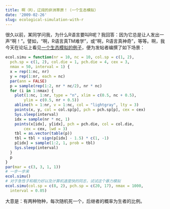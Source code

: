 ```yaml
---
title: 啊（R），辽阔的非洲草原！（一个生态模拟）
date: '2009-02-26'
slug: ecological-simulation-with-r
---
```


很久以前，某同学问我，为什么R语言要叫R呢？我回答：因为它总是让人发出一声“啊！”。譬如，“啊，R语言真TM难学”，或“啊，R语言真神奇”，等等。啊，我今天在论坛上看见[一个生态模拟的例子](http://cos.name/cn/topic/14093)，便为发帖者编撰了如下场景：

```r
ecol.simu = function(nr = 10, nc = 10, col.sp = c(1, 2),
  pch.sp = c(1, 2), col.die = 1, pch.die = 4, cex = 3,
  nmax = 50, interval = 1) {
  x = rep(1:nc, nr)
  y = rep(1:nr, each = nc)
  par(ann = FALSE)
  p = sample(rep(1:2, nr * nc/2), nr * nc)
  for (i in 1:nmax) {
    plot(1:nc, 1:nr, type = "n", xlim = c(0.5, nc + 0.5),
        ylim = c(0.5, nr + 0.5))
    abline(h = 1:nr, v = 1:nc, col = "lightgray", lty = 3)
    points(x, y, col = col.sp[p], pch = pch.sp[p], cex = cex)
    Sys.sleep(interval)
    idx = sample(nr * nc, 1)
    points(x[idx], y[idx], pch = pch.die, col = col.die,
        cex = cex, lwd = 3)
    tbl = as.vector(table(p))
    tbl = tbl + sign(p[idx] - 1.5) * c(1, -1)
    p[idx] = sample(1:2, 1, prob = tbl)
    Sys.sleep(interval)
  }
  p
}
par(mar = c(3, 3, 1, 1))
# 一步一步来
ecol.simu()
# 对于急性子和眼力好以及计算机速度快的同志，试试这个暴力模拟
ecol.simu(col.sp = c(8, 2), pch.sp = c(20, 17), nmax = 1000,
  interval = 0.05)
```

大意是：有两种物种，每次随机死一个，后继者的概率为生者的比例。

